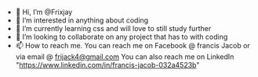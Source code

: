 - 👋 Hi, I’m @Frixjay
- 👀 I’m interested in anything about coding
- 🌱 I’m currently learning css and will love to still study further
- 💞️ I’m looking to collaborate on any project that has to with coding
- 📫 How to reach me.
You can reach me on Facebook @ francis Jacob or via email @ frijack4@gmail.com
You can also reach me on LinkedIn "https://www.linkedin.com/in/francis-jacob-032a4523b"

<!---
Frixjay/Frixjay is a ✨ special ✨ repository because its `README.md` (this file) appears on your GitHub profile.
You can click the Preview link to take a look at your changes.
--->
